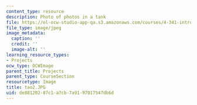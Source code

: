 ```yaml
---
content_type: resource
description: Photo of photos in a tank
file: https://ol-ocw-studio-app-qa.s3.amazonaws.com/courses/4-341-introduction-to-photography-fall-2002/de88120287c1a7cb7a9197017547db6d_tao2.JPG
file_type: image/jpeg
image_metadata:
  caption: ''
  credit: ''
  image-alt: ''
learning_resource_types:
- Projects
ocw_type: OCWImage
parent_title: Projects
parent_type: CourseSection
resourcetype: Image
title: tao2.JPG
uid: de881202-87c1-a7cb-7a91-97017547db6d
---
```


